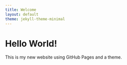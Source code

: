```yaml
---
title: Welcome
layout: default
theme: jekyll-theme-minimal
---
```

# Hello World!

This is my new website using GitHub Pages and a theme.

